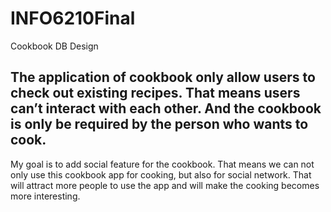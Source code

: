 # INFO6210Final
Cookbook DB Design

The application of cookbook only allow users to check out existing recipes. 
That means users can’t interact with each other. 
And the cookbook is only be required by the person who wants to cook. 
--------------------------------------------------
My goal is to add social feature for the cookbook. 
That means we can not only use this cookbook app for cooking, but also for social network. 
That will attract more people to use the app and will make the cooking becomes more interesting. 

